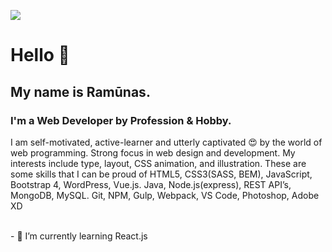 ![](https://github.com/ramunasnognys/assets/blob/master/cover.png?raw=true)

# Hello 👋
## My name is Ramūnas. 
### I'm a Web Developer by Profession & Hobby.
I am self-motivated, active-learner and utterly captivated 😍 by the world of web programming. Strong focus in web design and development. My interests include type, layout, CSS animation, and illustration. These are some skills that I can be proud of  HTML5, CSS3(SASS, BEM), JavaScript, Bootstrap 4, WordPress, Vue.js. Java, Node.js(express), REST API’s, MongoDB, MySQL. Git, NPM, Gulp, Webpack, VS Code, Photoshop, Adobe XD


<br>
- 🌱 I’m currently learning React.js


<!--
**ramunasnognys/ramunasnognys** is a ✨ _special_ ✨ repository because its `README.md` (this file) appears on your GitHub profile.

Here are some ideas to get you started:

- 🔭 I’m currently working on ...
- 🌱 I’m currently learning ...
- 👯 I’m looking to collaborate on ...
- 🤔 I’m looking for help with ...
- 💬 Ask me about ...
- 📫 How to reach me: ...
- 😄 Pronouns: ...
- ⚡ Fun fact: ...
-->
